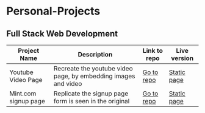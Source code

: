 # Personal-Projects

## Full Stack Web Development

| Project Name  | Description | Link to repo  | Live version |
| ------------- | ------------- | ------------- | ------------- |
| Youtube Video Page  | Recreate the youtube video page, by embedding images and video  | [Go to repo](https://github.com/keshav-c/youtube-page)  | [Static page](https://keshav-c.github.io/youtube-page/)  |
| Mint.com signup page  | Replicate the signup page form is seen in the original  | [Go to repo](https://github.com/keshav-c/mint-signup)  | [Static page](https://keshav-c.github.io/mint-signup/index.html)  |
